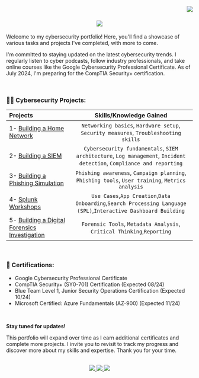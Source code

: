 <img align="right" src="https://visitor-badge.laobi.icu/badge?page_id=stevencampbell368.stevencampbell368" />

<h1 align="center">
    <img src="https://readme-typing-svg.herokuapp.com/?font=Righteous&size=35&center=true&vCenter=true&width=500&height=70&duration=4000&lines=Hi+There!+👋🏾;+I'm+Steven!;" />
</h1>

Welcome to my cybersecurity portfolio! Here, you'll find a showcase of various tasks and projects I've completed, with more to come.

I'm committed to staying updated on the latest cybersecurity trends. I regularly listen to cyber podcasts, follow industry professionals, and take online courses like the Google Cybersecurity Professional Certificate. As of July 2024, I'm preparing for the CompTIA Security+ certification.

<br />

###  👨‍💻 Cybersecurity Projects:
| Projects | Skills/Knowledge Gained | 
| :--- |:---:|
| 1- [Building a Home Network](https://github.com/stevencampbell368/BuildingHomeNetwork) | `Networking basics`, `Hardware setup`, `Security measures`, `Troubleshooting skills` |
| 2- [Building a SIEM](https://github.com/stevencampbell368/BuildingaSIEM) | `Cybersecurity fundamentals`,  `SIEM architecture`, `Log management`, `Incident detection`, `Compliance and reporting`| 
| 3- [Building a Phishing Simulation](https://github.com/stevencampbell368/GoPhish-Phishing-Simulation) | `Phishing awareness`, `Campaign planning`, `Phishing tools`, `User training`, `Metrics analysis` | 
| 4- [Splunk Workshops](https://github.com/stevencampbell368/Splunk)| `Use Cases`,`App Creation`,`Data Onboarding`,`Search Processing Language (SPL)`,`Interactive Dashboard Building`|
| 5- [Building a Digital Forensics Investigation](https://github.com/stevencampbell368/test/blob/main/README.md)| `Forensic Tools`, `Metadata Analysis`, `Critical Thinking`,`Reporting`|


<br />

###   📜 Certifications:

- Google Cybersecurity Professional Certificate
- CompTIA Security+ (SY0-701) Certification (Expected 08/24)
- Blue Team Level 1, Junior Security Operations Certification (Expected 10/24)
- Microsoft Certified: Azure Fundamentals (AZ-900)  (Expected 11/24)

<br />


**Stay tuned for updates!**

This portfolio will expand over time as I earn additional certificates and complete more projects. I invite you to revisit to track my progress and discover more about my skills and expertise. Thank you for your time. 

<br />

 </div>
 
<div align="center"> 
  <a href="mailto:stevencampbell368@live.co.uk">
    <img src="https://img.shields.io/badge/Email-333333?style=for-the-badge&logo=gmail&logoColor=red" />
  </a>
  <a href="http://www.linkedin.com/in/steven-campbell-862258147" target="_blank">
    <img src="https://img.shields.io/badge/LinkedIn-0077B5?style=for-the-badge&logo=linkedin&logoColor=white" target="_blank" />
 </a>
  <a href="https://www.credly.com/users/steven-campbell.91d327e5" target="_blank">
     <img src="https://img.shields.io/badge/Credly-FF6B00?style=for-the-badge&logo=todoist&logoColor=white" target="_blank" /> 
  </a>
</div>


